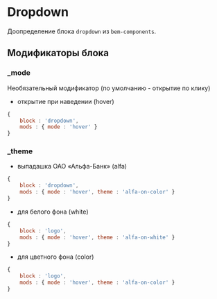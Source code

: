 # Dropdown

Доопределение блока `dropdown` из `bem-components`.

## Модификаторы блока

### _mode

Необязательный модификатор (по умолчанию - открытие по клику)

- открытие при наведении (hover)

``` js
{
    block : 'dropdown',
    mods : { mode : 'hover' }
}
```

### _theme

- выпадашка ОАО «Альфа-Банк» (alfa)

``` js
{
    block : 'dropdown',
    mods : { mode : 'hover', theme : 'alfa-on-color' }
}
```

- для белого фона (white)

``` js
{
    block : 'logo',
    mods : { mode : 'hover', theme : 'alfa-on-white' }
}
```

- для цветного фона (color)

``` js
{
    block : 'logo',
    mods : { mode : 'hover', theme : 'alfa-on-color' }
}
```
